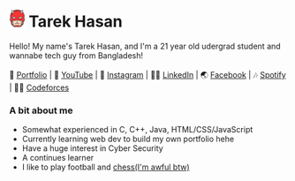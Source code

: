 # <img src="src/media/pngs/daredevil.png" height="32"> Tarek Hasan

Hello! My name's Tarek Hasan, and I'm a 21 year old udergrad student and wannabe tech guy from Bangladesh!
<br><br>
📑 [Portfolio](ehm_might_add_later) | 🎥 [YouTube](ehm_might_add_later) | 📸 [Instagram](https://www.instagram.com/_tarekhasan_) | 👨‍💼 [LinkedIn](https://www.linkedin.com/in/tarek-hasan33/) | 🌏 [Facebook](https://www.facebook.com/liddleheart) | 🎶 [Spotify](https://open.spotify.com/tar3khasan) | 👨‍💻 [Codeforces](https://codeforces.com/profile/liddleheart)

### A bit about me
- Somewhat experienced in C, C++, Java, HTML/CSS/JavaScript
- Currently learning web dev to build my own portfolio hehe
- Have a huge interest in Cyber Security
- A continues learner
- I like to play football and [chess(I'm awful btw)](https://www.chess.com/member/liddleheart)
